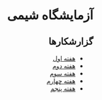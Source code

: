 <h1 dir="rtl">آزمایشگاه شیمی</h1>

<div class="reports">
  <h2 dir="rtl">گزارشکارها</h2>
  <ul dir="rtl">
    <li><a href="">هفته اول</a></li>
    <li><a href="https://github.com/ashkanjalaliQ/chemistry_laboratory/blob/main/Second%20week/Chemistry%20work%20report.md">هفته دوم</a></li>
    <li><a href="https://github.com/ashkanjalaliQ/chemistry_laboratory/blob/main/Third%20week/Chemistry%20work%20report.md">هفته سوم</a></li>
    <li><a href="https://github.com/ashkanjalaliQ/chemistry_laboratory/blob/main/Fourth%20week/Chemistry%20work%20report.md">هفته چهارم</a></li>
    <li><a href="https://github.com/ashkanjalaliQ/chemistry_laboratory/blob/main/Fifth%20week/Chemistry%20work%20report.md">هفته پنجم</a></li>
  </ul>
</div>
